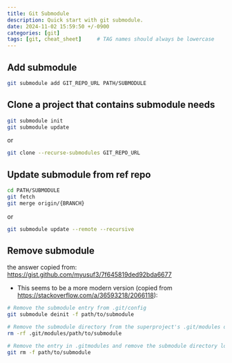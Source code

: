 ```yaml
---
title: Git Submodule
description: Quick start with git submodule.
date: 2024-11-02 15:59:50 +/-0900
categories: [git]
tags: [git, cheat_sheet]     # TAG names should always be lowercase
---
```


## Add submodule
```sh
git submodule add GIT_REPO_URL PATH/SUBMODULE
```

## Clone a project that contains submodule needs
```sh
git submodule init
git submodule update
```
or 
```sh
git clone --recurse-submodules GIT_REPO_URL
```

## Update submodule from ref repo
```sh
cd PATH/SUBMODULE
git fetch
git merge origin/{BRANCH}
```
or
```sh
git submodule update --remote --recursive
```


## Remove submodule
the answer copied from: https://gist.github.com/myusuf3/7f645819ded92bda6677

- This seems to be a more modern version (copied from https://stackoverflow.com/a/36593218/2066118):

```sh
# Remove the submodule entry from .git/config
git submodule deinit -f path/to/submodule

# Remove the submodule directory from the superproject's .git/modules directory
rm -rf .git/modules/path/to/submodule

# Remove the entry in .gitmodules and remove the submodule directory located at path/to/submodule
git rm -f path/to/submodule
```
